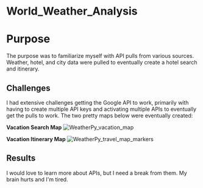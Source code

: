 # World_Weather_Analysis

# **Purpose**
The purpose was to familiarize myself with API pulls from various sources.  Weather, hotel, and city data were pulled to eventually create a hotel search and itinerary.

## **Challenges**
I had extensive challenges getting the Google API to work, primarily with having to create multiple API keys and activating multiple APIs to eventually get the pulls to work.  The two pretty maps below were eventually created:

**Vacation Search Map**
![WeatherPy_vacation_map](https://user-images.githubusercontent.com/78942457/113533043-dff7e700-959a-11eb-87ee-26aa61287c02.png)

**Vacation Itinerary Map**
![WeatherPy_travel_map_markers](https://user-images.githubusercontent.com/78942457/113533062-ed14d600-959a-11eb-943a-db5c0712c66f.png)

## Results
I would love to learn more about APIs, but I need a break from them.  My brain hurts and I'm tired.
